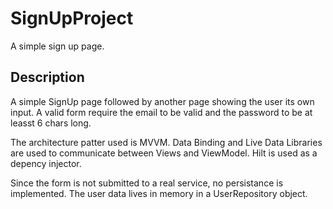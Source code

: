 # SignUpProject
A simple sign up page. 


## Description
A simple SignUp page followed by another page showing the user its own input.
A valid form require the email to be valid and the password to be at leasst 6 chars long.


The architecture patter used is MVVM.
Data Binding and Live Data Libraries are used to communicate between Views and ViewModel.
Hilt is used as a depency injector. 


Since the form is not submitted to a real service, no persistance is implemented. The user data lives in memory in a UserRepository object.

